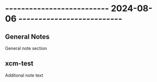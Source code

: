 # -------------------------- 2024-08-06 --------------------------

## General Notes

General note section

## xcm-test

Additonal note text
